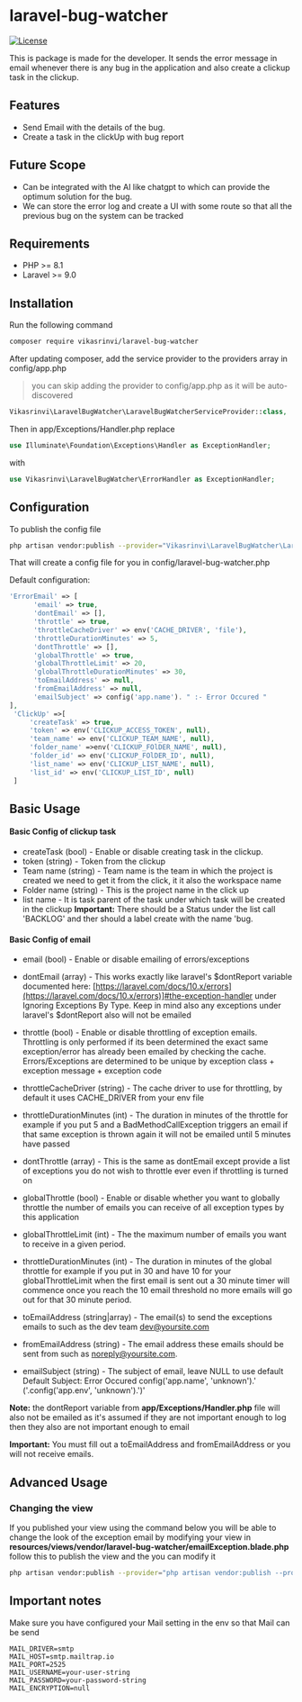 # laravel-bug-watcher


[![License](https://img.shields.io/badge/License-MIT-blue.svg)](https://opensource.org/licenses/MIT)

This is package is made for the developer. It sends the error message in email whenever there is any bug in the application and also create a clickup task in the clickup.

## Features

- Send Email with the details of the bug.
- Create a task in the clickUp with bug report

## Future Scope

- Can be integrated with the AI like chatgpt to which can provide the optimum solution for the bug.
- We can store the error log and create a UI with some route so that all the previous bug on the system can be tracked

## Requirements

- PHP >= 8.1
- Laravel >= 9.0

## Installation


Run the following command
```bash
composer require vikasrinvi/laravel-bug-watcher
 ```
After updating composer, add the service provider to the providers array in config/app.php
> you can skip adding the provider to config/app.php as it will be auto-discovered

```php
Vikasrinvi\LaravelBugWatcher\LaravelBugWatcherServiceProvider::class,
```

Then in app/Exceptions/Handler.php replace
```php
use Illuminate\Foundation\Exceptions\Handler as ExceptionHandler;
```
with
```php
use Vikasrinvi\LaravelBugWatcher\ErrorHandler as ExceptionHandler;
```

## Configuration
To publish the config file

```bash
php artisan vendor:publish --provider="Vikasrinvi\LaravelBugWatcher\LaravelBugWatcherServiceProvider" --tag="config"
```
That will create a config file for you in config/laravel-bug-watcher.php 



Default configuration:
```php
'ErrorEmail' => [
      'email' => true,
      'dontEmail' => [],
      'throttle' => true,
      'throttleCacheDriver' => env('CACHE_DRIVER', 'file'),
      'throttleDurationMinutes' => 5,
      'dontThrottle' => [],
      'globalThrottle' => true,
      'globalThrottleLimit' => 20,
      'globalThrottleDurationMinutes' => 30,
      'toEmailAddress' => null,
      'fromEmailAddress' => null,
      'emailSubject' => config('app.name'). " :- Error Occured "
],
 'ClickUp' =>[
     'createTask' => true,
     'token' => env('CLICKUP_ACCESS_TOKEN', null),
     'team_name' => env('CLICKUP_TEAM_NAME', null),
     'folder_name' =>env('CLICKUP_FOlDER_NAME', null),
     'folder_id' => env('CLICKUP_FOlDER_ID', null),
     'list_name' => env('CLICKUP_LIST_NAME', null),
     'list_id' => env('CLICKUP_LIST_ID', null)
 ]
```


## Basic Usage

#### Basic Config of clickup task

* createTask (bool) - Enable or disable creating task in the clickup.
* token (string) - Token from the clickup
* Team name (string) - Team name is the team in which the project is created we need to get it from the click, it it also the workspace name
* Folder name (string) - This is the project name in the click up
* list name - It is task parent of the task under which task will be created in the clickup
**Important:** There should be a Status under the list call 'BACKLOG' and ther should a label create with the name 'bug.

#### Basic Config of email

* email (bool) - Enable or disable emailing of errors/exceptions
* dontEmail (array) - This works exactly like laravel's $dontReport variable documented here: [https://laravel.com/docs/10.x/errors](https://laravel.com/docs/10.x/errors)]#the-exception-handler under Ignoring Exceptions By Type. Keep in mind also any exceptions under laravel's $dontReport also will not be emailed
* throttle (bool) - Enable or disable throttling of exception emails. Throttling is only performed if its been determined the exact same exception/error has already been emailed by checking the cache. Errors/Exceptions are determined to be unique by exception class + exception message + exception code
* throttleCacheDriver (string) - The cache driver to use for throttling, by default it uses CACHE_DRIVER from your env file
* throttleDurationMinutes (int) - The duration in minutes of the throttle for example if you put 5 and a BadMethodCallException triggers an email if that same exception is thrown again it will not be emailed until 5 minutes have passed
* dontThrottle (array) - This is the same as dontEmail except provide a list of exceptions you do not wish to throttle ever even if throttling is turned on
* globalThrottle (bool) - Enable or disable whether you want to globally throttle the number of emails you can receive of all exception types by this application
* globalThrottleLimit (int) - The the maximum number of emails you want to receive in a given period.
* throttleDurationMinutes (int) - The duration in minutes of the global throttle for example if you put in 30 and have 10 for your globalThrottleLimit when the first email is sent out a 30 minute timer will commence once you reach the 10 email threshold no more emails will go out for that 30 minute period. 
* toEmailAddress (string|array) - The email(s) to send the exceptions emails to such as the dev team dev@yoursite.com
* fromEmailAddress (string) - The email address these emails should be sent from such as noreply@yoursite.com.

* emailSubject (string) - The subject of email, leave NULL to use default Default Subject: Error Occured config('app.name', 'unknown').' ('.config('app.env', 'unknown').')'

**Note:** the dontReport variable from **app/Exceptions/Handler.php** file will also not be emailed as it's assumed if they are not important enough to log then they also are not important enough to email

**Important:** You must fill out a toEmailAddress and fromEmailAddress or you will not receive emails.

## Advanced Usage
### Changing the view
If you published your view using the command below you will be able to change the look of the exception email
by modifying your view in **resources/views/vendor/laravel-bug-watcher/emailException.blade.php**
follow this to publish the view and the you can modify it
```bash
php artisan vendor:publish --provider="php artisan vendor:publish --provider="Vikasrinvi\LaravelBugWatcher\LaravelBugWatcherServiceProvider" --tag="views"
```


## Important notes
Make sure you have configured your Mail setting in the env so that Mail can be send
```
MAIL_DRIVER=smtp
MAIL_HOST=smtp.mailtrap.io
MAIL_PORT=2525
MAIL_USERNAME=your-user-string
MAIL_PASSWORD=your-password-string
MAIL_ENCRYPTION=null
```

